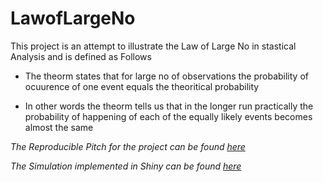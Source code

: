 # LawofLargeNo

This project is an attempt to illustrate the Law of Large No in stastical Analysis and is defined as Follows

* The theorm states that for large no of observations the probability of ocuurence of one event equals the theoritical probability

* In other words the theorm tells us that in the longer run practically the probability of happening of each of the equally likely events becomes almost the same

_The Reproducible Pitch for the project can be found [here](http://rpubs.com/ysk96/cointoss)_

_The Simulation implemented in Shiny can be found [here](https://projectclickstream.shinyapps.io/Simulation/)_
